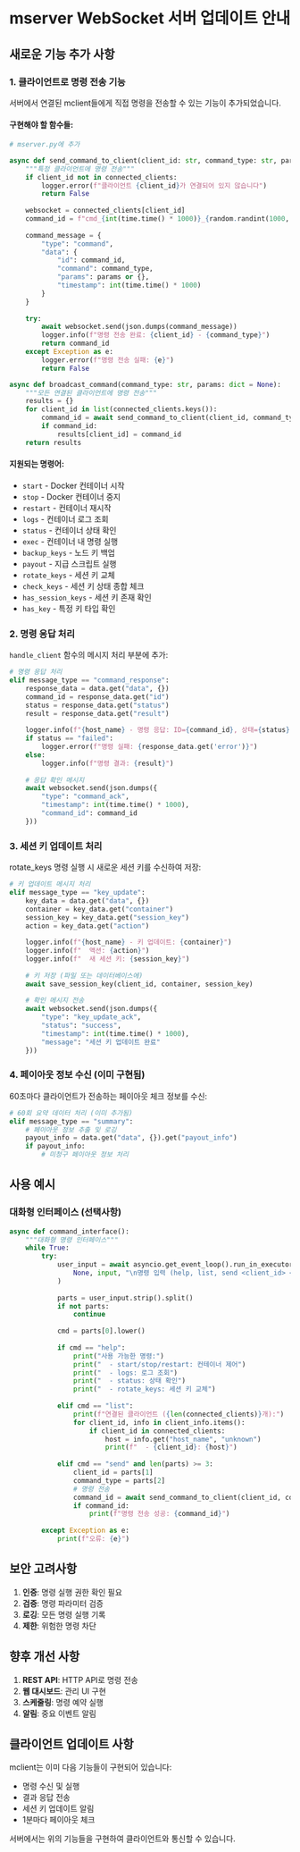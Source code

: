# mserver WebSocket 서버 업데이트 안내

## 새로운 기능 추가 사항

### 1. 클라이언트로 명령 전송 기능

서버에서 연결된 mclient들에게 직접 명령을 전송할 수 있는 기능이 추가되었습니다.

#### 구현해야 할 함수들:

```python
# mserver.py에 추가

async def send_command_to_client(client_id: str, command_type: str, params: dict = None):
    """특정 클라이언트에 명령 전송"""
    if client_id not in connected_clients:
        logger.error(f"클라이언트 {client_id}가 연결되어 있지 않습니다")
        return False
    
    websocket = connected_clients[client_id]
    command_id = f"cmd_{int(time.time() * 1000)}_{random.randint(1000, 9999)}"
    
    command_message = {
        "type": "command",
        "data": {
            "id": command_id,
            "command": command_type,
            "params": params or {},
            "timestamp": int(time.time() * 1000)
        }
    }
    
    try:
        await websocket.send(json.dumps(command_message))
        logger.info(f"명령 전송 완료: {client_id} - {command_type}")
        return command_id
    except Exception as e:
        logger.error(f"명령 전송 실패: {e}")
        return False

async def broadcast_command(command_type: str, params: dict = None):
    """모든 연결된 클라이언트에 명령 전송"""
    results = {}
    for client_id in list(connected_clients.keys()):
        command_id = await send_command_to_client(client_id, command_type, params)
        if command_id:
            results[client_id] = command_id
    return results
```

#### 지원되는 명령어:
- `start` - Docker 컨테이너 시작
- `stop` - Docker 컨테이너 중지  
- `restart` - 컨테이너 재시작
- `logs` - 컨테이너 로그 조회
- `status` - 컨테이너 상태 확인
- `exec` - 컨테이너 내 명령 실행
- `backup_keys` - 노드 키 백업
- `payout` - 지급 스크립트 실행
- `rotate_keys` - 세션 키 교체
- `check_keys` - 세션 키 상태 종합 체크
- `has_session_keys` - 세션 키 존재 확인
- `has_key` - 특정 키 타입 확인

### 2. 명령 응답 처리

`handle_client` 함수의 메시지 처리 부분에 추가:

```python
# 명령 응답 처리
elif message_type == "command_response":
    response_data = data.get("data", {})
    command_id = response_data.get("id")
    status = response_data.get("status")
    result = response_data.get("result")
    
    logger.info(f"{host_name} - 명령 응답: ID={command_id}, 상태={status}")
    if status == "failed":
        logger.error(f"명령 실패: {response_data.get('error')}")
    else:
        logger.info(f"명령 결과: {result}")
    
    # 응답 확인 메시지
    await websocket.send(json.dumps({
        "type": "command_ack",
        "timestamp": int(time.time() * 1000),
        "command_id": command_id
    }))
```

### 3. 세션 키 업데이트 처리

rotate_keys 명령 실행 시 새로운 세션 키를 수신하여 저장:

```python
# 키 업데이트 메시지 처리
elif message_type == "key_update":
    key_data = data.get("data", {})
    container = key_data.get("container")
    session_key = key_data.get("session_key")
    action = key_data.get("action")
    
    logger.info(f"{host_name} - 키 업데이트: {container}")
    logger.info(f"  액션: {action}")
    logger.info(f"  새 세션 키: {session_key}")
    
    # 키 저장 (파일 또는 데이터베이스에)
    await save_session_key(client_id, container, session_key)
    
    # 확인 메시지 전송
    await websocket.send(json.dumps({
        "type": "key_update_ack",
        "status": "success",
        "timestamp": int(time.time() * 1000),
        "message": "세션 키 업데이트 완료"
    }))
```

### 4. 페이아웃 정보 수신 (이미 구현됨)

60초마다 클라이언트가 전송하는 페이아웃 체크 정보를 수신:

```python
# 60회 요약 데이터 처리 (이미 추가됨)
elif message_type == "summary":
    # 페이아웃 정보 추출 및 로깅
    payout_info = data.get("data", {}).get("payout_info")
    if payout_info:
        # 미청구 페이아웃 정보 처리
```

## 사용 예시

### 대화형 인터페이스 (선택사항)

```python
async def command_interface():
    """대화형 명령 인터페이스"""
    while True:
        try:
            user_input = await asyncio.get_event_loop().run_in_executor(
                None, input, "\n명령 입력 (help, list, send <client_id> <command>): "
            )
            
            parts = user_input.strip().split()
            if not parts:
                continue
                
            cmd = parts[0].lower()
            
            if cmd == "help":
                print("사용 가능한 명령:")
                print("  - start/stop/restart: 컨테이너 제어")
                print("  - logs: 로그 조회")
                print("  - status: 상태 확인")
                print("  - rotate_keys: 세션 키 교체")
                    
            elif cmd == "list":
                print(f"연결된 클라이언트 ({len(connected_clients)}개):")
                for client_id, info in client_info.items():
                    if client_id in connected_clients:
                        host = info.get("host_name", "unknown")
                        print(f"  - {client_id}: {host}")
                        
            elif cmd == "send" and len(parts) >= 3:
                client_id = parts[1]
                command_type = parts[2]
                # 명령 전송
                command_id = await send_command_to_client(client_id, command_type)
                if command_id:
                    print(f"명령 전송 성공: {command_id}")
                    
        except Exception as e:
            print(f"오류: {e}")
```

## 보안 고려사항

1. **인증**: 명령 실행 권한 확인 필요
2. **검증**: 명령 파라미터 검증
3. **로깅**: 모든 명령 실행 기록
4. **제한**: 위험한 명령 차단

## 향후 개선 사항

1. **REST API**: HTTP API로 명령 전송
2. **웹 대시보드**: 관리 UI 구현
3. **스케줄링**: 명령 예약 실행
4. **알림**: 중요 이벤트 알림

## 클라이언트 업데이트 사항

mclient는 이미 다음 기능들이 구현되어 있습니다:
- 명령 수신 및 실행
- 결과 응답 전송
- 세션 키 업데이트 알림
- 1분마다 페이아웃 체크

서버에서는 위의 기능들을 구현하여 클라이언트와 통신할 수 있습니다.